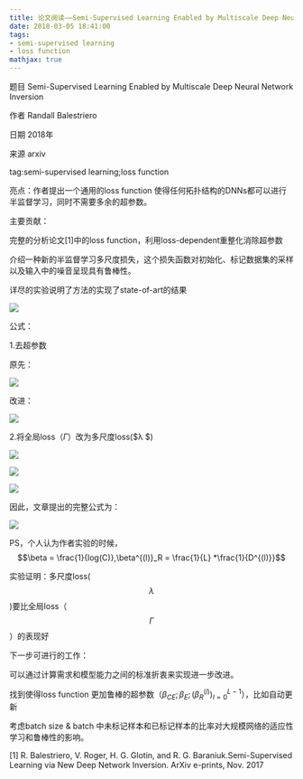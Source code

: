 ```yaml
---
title: 论文阅读——Semi-Supervised Learning Enabled by Multiscale Deep Neural Network Inversion 
date: 2018-03-05 18:41:00
tags:
- semi-supervised learning
- loss function
mathjax: true
---
```




题目 Semi-Supervised Learning Enabled by Multiscale Deep Neural Network Inversion 

作者 Randall Balestriero

日期 2018年

来源 arxiv

tag:semi-supervised learning;loss function

亮点：作者提出一个通用的loss function 使得任何拓扑结构的DNNs都可以进行半监督学习，同时不需要多余的超参数。

<!-- more -->

主要贡献：

完整的分析论文[1]中的loss function，利用loss-dependent重整化消除超参数

介绍一种新的半监督学习多尺度损失，这个损失函数对初始化、标记数据集的采样以及输入中的噪音呈现具有鲁棒性。

详尽的实验说明了方法的实现了state-of-art的结果

![](https://note.youdao.com/yws/api/personal/file/WEB91702e38e754eca6d4054834208a17f6?method=download&shareKey=04436358e88b909f9c1f7946a4b67c89)

公式：

1.去超参数

原先：

![](https://note.youdao.com/yws/api/personal/file/WEB1703f9217262c26297e2d9ab3e7de275?method=download&shareKey=205c25415c2bcfe784d132d60f161d22)

改进：

![](https://note.youdao.com/yws/api/personal/file/WEB410e208ca5227bd1379d8a02c2c62970?method=download&shareKey=5168f47e29e2c5083b48a90953a9fb21)

2.将全局loss（$Γ$）改为多尺度loss($λ $)

![](https://note.youdao.com/yws/api/personal/file/WEB347ef37938e1b03d3cd3eefd22ac431b?method=download&shareKey=5f0459f2a3f9accd7288e762449e28cd)



![](https://note.youdao.com/yws/api/personal/file/WEBf10f8ca06b186c4e073f852c30767cd1?method=download&shareKey=7ea2f2fdfaeeb448053f5d98c9dcf657)

![](https://note.youdao.com/yws/api/personal/file/WEB1416c1f0261412360623facad8e0c26f?method=download&shareKey=599ae6c87a754dfcd00bc0f7556dd6bc)

因此，文章提出的完整公式为：

![](https://note.youdao.com/yws/api/personal/file/WEB597294593e104f9f33882ab15b3a0c7e?method=download&shareKey=93a2c2e4686845aa67bf1e8ff741708a)

PS，个人认为作者实验的时候，$$\beta = \frac{1}{log(C)},\beta^{(l)}_R = \frac{1}{L} *\frac{1}{D^{(l)}}$$

实验证明：多尺度loss($$λ $$)要比全局loss（$$Γ$$）的表现好

下一步可进行的工作：

可以通过计算需求和模型能力之间的标准折衷来实现进一步改进。

找到使得loss function 更加鲁棒的超参数（$β_{CE}; β_E; (β^{(l)}_R) ^{L-1}_{l=0}$），比如自动更新

考虑batch size & batch 中未标记样本和已标记样本的比率对大规模网络的适应性学习和鲁棒性的影响。

[1] R. Balestriero, V. Roger, H. G. Glotin, and R. G. Baraniuk.Semi-Supervised Learning via New Deep Network Inversion. ArXiv e-prints, Nov. 2017 